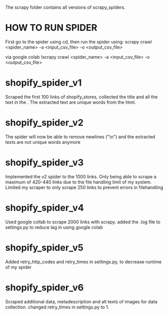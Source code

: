 The scrapy folder contains all versions of scrapy_spiders. 
# HOW TO RUN SPIDER
First go to the spider using cd, then run the spider using:
  scrapy crawl <spider_name> -a <input_csv_file> -o <output_csv_file>
 
 via google colab
  !scrapy crawl <spider_name> -a <input_csv_file> -o <output_csv_file>

# shopify_spider_v1
Scraped the first 100 links of shopify_stores, collected the title and all the text in the <body>. The extracted text are unique words from the html.

# shopify_spider_v2
The spider will now be able to remove newlines ("\n") and the extracted texts are not unique words anymore

# shopify_spider_v3
Implemented the v2 spider to the 1000 links. Only being able to scrape a maximum of 420-440 links due to the file handling limit of my system. Limited my scraper to only scrape 250 links to prevent errors in filehandling

# shopify_spider_v4
Used google collab to scrape 2000 links with scrapy. added the .log file to settings.py to reduce lag in using google colab
  
# shopify_spider_v5
Added retry_http_codes and retry_times in settings.py, to decrease runtime of my spider
  
# shopify_spider_v6
Scraped additional data, metadescription and alt texts of images for data collection. changed retry_times in settings.py to 1.
